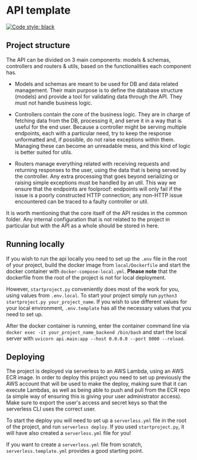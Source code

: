 # API template
[![Code style: black](https://img.shields.io/badge/code%20style-black-000000.svg)](https://github.com/psf/black)

## Project structure

The API can be divided on 3 main components: models & schemas, controllers and routers & utils, based on the functionalities each component has.

* Models and schemas are meant to be used for DB and data related management. Their main purpose is to define the database structure (models) and provide a tool for validating data through the API. They must not handle business logic.

* Controllers contain the core of the business logic. They are in charge of fetching data from the DB, processing it, and serve it in a way that is useful for the end user. Because a controller might be serving multiple endpoints, each with a particular need, try to keep the response unformatted and, if possible, do not raise exceptions within them. Managing these can become an unreadable mess, and this kind of logic is better suited for utils.

* Routers manage everything related with receiving requests and returning responses to the user, using the data that is being served by the controller. Any extra processing that goes beyond serializing or raising simple exceptions must be handled by an util. This way we ensure that the endpoints are foolproof: endpoints will only fail if the issue is a poorly constructed HTTP connection; any non-HTTP issue encountered can be traced to a faulty controller or util.

It is worth mentioning that the core itself of the API resides in the common folder. Any internal configuration that is not related to the project in particular but with the API as a whole should be stored in here.

## Running locally

If you wish to run the api locally you need to set up the `.env` file in the root of your project, build the docker image from `local/Dockerfile` and start the docker container with `docker-compose-local.yml`. **Please note** that the dockerfile from the root of the project is not for local deployment.

However, `startproject.py` conveniently does most of the work for you, using values from `.env.local`. To start your project simply run `python3 startproject.py your_project_name`. If you wish to use different values for your local environment, `.env.template` has all the necessary values that you need to set up.

After the docker container is running, enter the container command line via `docker exec -it your_project_name_backend /bin/bash` and start the local server with `uvicorn api.main:app --host 0.0.0.0 --port 8000 --reload`.

## Deploying

The project is deployed via serverless to an AWS Lambda, using an AWS ECR image. In order to deploy this project you need to set up previously the AWS account that will be used to make the deploy, making sure that it can execute Lambdas, as well as being able to push and pull from the ECR repo (a simple way of ensuring this is giving your user administrator access). Make sure to export the user's access and secret keys so that the serverless CLI uses the correct user.

To start the deploy you will need to set up a `serverless.yml` file in the root of the project, and run `serverless deploy`. If you used `startproject.py`, it will have also created a `serverless.yml` file for you!

If you want to create a `serverless.yml` file from scratch, `serverless.template.yml` provides a good starting point.
